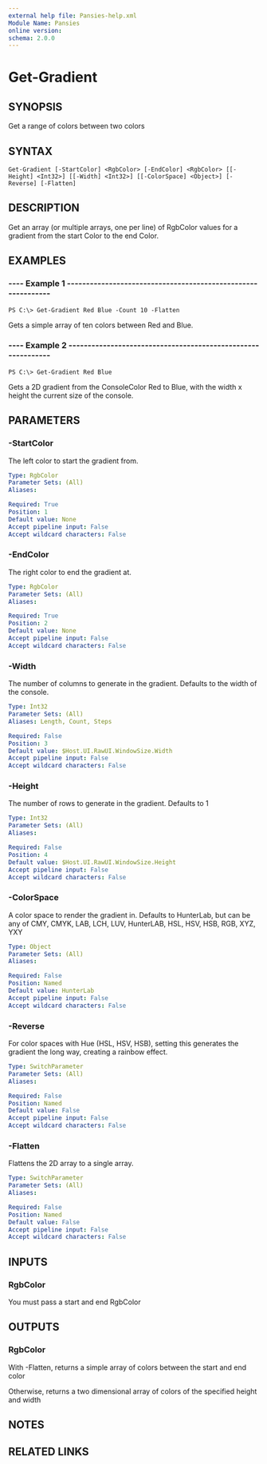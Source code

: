 ```yaml
---
external help file: Pansies-help.xml
Module Name: Pansies
online version: 
schema: 2.0.0
---
```


# Get-Gradient

## SYNOPSIS

Get a range of colors between two colors

## SYNTAX

```
Get-Gradient [-StartColor] <RgbColor> [-EndColor] <RgbColor> [[-Height] <Int32>] [[-Width] <Int32>] [[-ColorSpace] <Object>] [-Reverse] [-Flatten]
```

## DESCRIPTION

Get an array (or multiple arrays, one per line) of RgbColor values for a gradient from the start Color to the end Color.

## EXAMPLES

### ---- Example 1 -------------------------------------------------------------

```
PS C:\> Get-Gradient Red Blue -Count 10 -Flatten
```

Gets a simple array of ten colors between Red and Blue.


### ---- Example 2 -------------------------------------------------------------

```
PS C:\> Get-Gradient Red Blue
```

Gets a 2D gradient from the ConsoleColor Red to Blue, with the width x height the current size of the console.



## PARAMETERS

### -StartColor
The left color to start the gradient from.

```yaml
Type: RgbColor
Parameter Sets: (All)
Aliases: 

Required: True
Position: 1
Default value: None
Accept pipeline input: False
Accept wildcard characters: False
```


### -EndColor

The right color to end the gradient at.

```yaml
Type: RgbColor
Parameter Sets: (All)
Aliases: 

Required: True
Position: 2
Default value: None
Accept pipeline input: False
Accept wildcard characters: False
```

### -Width
The number of columns to generate in the gradient. Defaults to the width of the console.

```yaml
Type: Int32
Parameter Sets: (All)
Aliases: Length, Count, Steps

Required: False
Position: 3
Default value: $Host.UI.RawUI.WindowSize.Width
Accept pipeline input: False
Accept wildcard characters: False
```

### -Height
The number of rows to generate in the gradient. Defaults to 1

```yaml
Type: Int32
Parameter Sets: (All)
Aliases: 

Required: False
Position: 4
Default value: $Host.UI.RawUI.WindowSize.Height
Accept pipeline input: False
Accept wildcard characters: False
```

### -ColorSpace
A color space to render the gradient in. Defaults to HunterLab, but can be any of
CMY, CMYK, LAB, LCH, LUV, HunterLAB, HSL, HSV, HSB, RGB, XYZ, YXY

```yaml
Type: Object
Parameter Sets: (All)
Aliases: 

Required: False
Position: Named
Default value: HunterLab
Accept pipeline input: False
Accept wildcard characters: False
```

### -Reverse
For color spaces with Hue (HSL, HSV, HSB), setting this generates the gradient the long way, creating a rainbow effect.

```yaml
Type: SwitchParameter
Parameter Sets: (All)
Aliases: 

Required: False
Position: Named
Default value: False
Accept pipeline input: False
Accept wildcard characters: False
```

### -Flatten
Flattens the 2D array to a single array.

```yaml
Type: SwitchParameter
Parameter Sets: (All)
Aliases: 

Required: False
Position: Named
Default value: False
Accept pipeline input: False
Accept wildcard characters: False
```

## INPUTS

### RgbColor

You must pass a start and end RgbColor

## OUTPUTS

### RgbColor

With -Flatten, returns a simple array of colors between the start and end color

Otherwise, returns a two dimensional array of colors of the specified height and width

## NOTES

## RELATED LINKS
